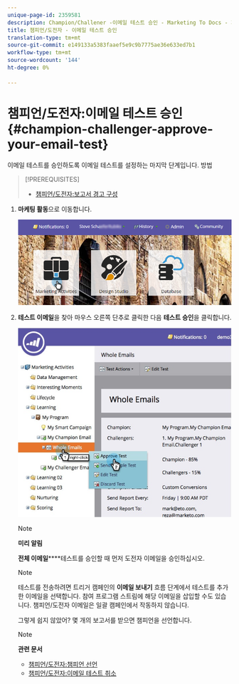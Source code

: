 ```yaml
---
unique-page-id: 2359581
description: Champion/Challener -이메일 테스트 승인 - Marketing To Docs - 제품 설명서
title: 챔피언/도전자 - 이메일 테스트 승인
translation-type: tm+mt
source-git-commit: e149133a5383faaef5e9c9b7775ae36e633ed7b1
workflow-type: tm+mt
source-wordcount: '144'
ht-degree: 0%

---
```



# 챔피언/도전자:이메일 테스트 승인 {#champion-challenger-approve-your-email-test}

이메일 테스트를 승인하도록 이메일 테스트를 설정하는 마지막 단계입니다. 방법

>[!PREREQUISITES]
>
>* [챔피언/도전자:보고서 경고 구성](champion-challenger-configure-report-alerts.md)

>



1. **마케팅 활동**&#x200B;으로 이동합니다.

   ![](assets/login-marketing-activities-1.png)

1. **테스트 이메일**&#x200B;을 찾아 마우스 오른쪽 단추로 클릭한 다음 **테스트 승인**&#x200B;을 클릭합니다.

   ![](assets/champion3.jpg)

   >[!NOTE]
   >
   >**미리 알림**
   >
   >
   >**전체 이메일******테스트를 승인할 때 먼저 도전자 이메일을 승인하십시오.

   >[!NOTE]
   >
   >테스트를 전송하려면 트리거 캠페인의 **이메일 보내기** 흐름 단계에서 테스트를 추가한 이메일을 선택합니다. 참여 프로그램 스트림에 해당 이메일을 삽입할 수도 있습니다. 챔피언/도전자 이메일은 일괄 캠페인에서 작동하지 않습니다.

   그렇게 쉽지 않았어? 몇 개의 보고서를 받으면 챔피언을 선언합니다.

   >[!NOTE]
   >
   >**관련 문서**
   >
   >    
   >    
   >    * [챔피언/도전자:챔피언 선언](champion-challenger-declare-a-champion.md)
   >    * [챔피언/도전자:이메일 테스트 취소](champion-challenger-discard-an-email-test.md)



